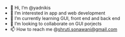 - 👋 Hi, I’m @yadnikis
- 👀 I’m interested in app and web development
- 🌱 I’m currently learning GUI, front end and back end
- 💞️ I’m looking to collaborate on GUI porjects
- 📫 How to reach me @shruti.sonawani@gmail.com

<!---
yadnikis/yadnikis is a ✨ special ✨ repository because its `README.md` (this file) appears on your GitHub profile.
You can click the Preview link to take a look at your changes.
--->
